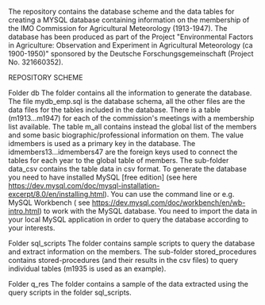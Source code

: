 The repository contains the database scheme and the data tables for creating a MYSQL database containing information on the membership of the IMO Commission for Agricultural Meteorology (1913-1947). The database has been produced as part of the Project "Environmental Factors in Agriculture: Observation and Experiment in Agricultural Meteorology (ca 1900-1950)" sponsored by the Deutsche Forschungsgemeinschaft (Project No. 321660352).

REPOSITORY SCHEME

Folder db
The folder contains all the information to generate the database. The file mydb_emp.sql is the database schema, all the other files are the data files for the tables included in the database. There is a table (m1913...m1947) for each of the commission's meetings with a membership list available. The table m_all contains instead the global list of the members and some basic biographic/professional information on them. The value idmembers is used as a primary key in the database. The idmembers13...idmembers47 are the foreign keys used to connect the tables for each year to the global table of members. The sub-folder data_csv contains the table data in csv format.
To generate the database you need to have installed MySQL [free edition] (see here https://dev.mysql.com/doc/mysql-installation-excerpt/8.0/en/installing.html). You can use the command line or e.g. MySQL Workbench ( see https://dev.mysql.com/doc/workbench/en/wb-intro.html) to work with the MySQL database. You need to import the data in your local MySQL application in order to query the database according to your interests.

Folder sql_scripts
The folder contains sample scripts to query the database and extract information on the members. The sub-folder stored_procedures contains stored-procedures (and their results in the csv files) to query individual tables (m1935 is used as an example).

Folder q_res
The folder contains a sample of the data extracted using the query scripts in the folder sql_scripts.
